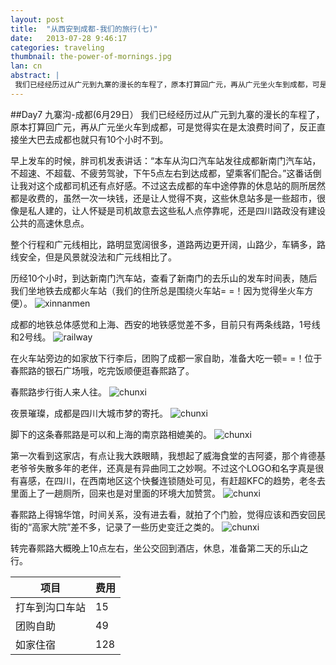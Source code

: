 ```yaml
---
layout: post
title:  "从西安到成都-我们的旅行(七)"
date:   2013-07-28 9:46:17
categories: traveling
thumbnail: the-power-of-mornings.jpg
lan: cn
abstract: |
 我们已经经历过从广元到九寨的漫长的车程了，原本打算回广元，再从广元坐火车到成都，可是觉得实在是太浪费时间了，反正直接坐大巴去成都也就只有10个小时不到。早上发车的时候，胖司机发表讲话：“本车从沟口汽车站发往成都新南门汽车站，不超速、不超载、不疲劳驾驶，下午5点左右到达成都，望乘客们配合。”
---
```


##Day7 九寨沟-成都(6月29日）
我们已经经历过从广元到九寨的漫长的车程了，原本打算回广元，再从广元坐火车到成都，可是觉得实在是太浪费时间了，反正直接坐大巴去成都也就只有10个小时不到。

早上发车的时候，胖司机发表讲话：“本车从沟口汽车站发往成都新南门汽车站，不超速、不超载、不疲劳驾驶，下午5点左右到达成都，望乘客们配合。”这番话倒让我对这个成都司机还有点好感。不过这去成都的车中途停靠的休息站的厕所居然都是收费的，虽然一次一块钱，还是让人觉得不爽，这些休息站多是一些超市，很像是私人建的，让人怀疑是司机故意去这些私人点停靠呢，还是四川路政没有建设公共的高速休息点。

整个行程和广元线相比，路明显宽阔很多，道路两边更开阔，山路少，车辆多，路线安全，但是风景就没法和广元线相比了。

历经10个小时，到达新南门汽车站，查看了新南门的去乐山的发车时间表，随后我们坐地铁去成都火车站（我们的住所总是围绕火车站= =！因为觉得坐火车方便）。
![](http://carpenter.qiniudn.com/chengdu-xinnanmen.jpg "xinnanmen")

成都的地铁总体感觉和上海、西安的地铁感觉差不多，目前只有两条线路，1号线和2号线。
![](http://carpenter.qiniudn.com/chengdu-railway.jpg "railway")

在火车站旁边的如家放下行李后，团购了成都一家自助，准备大吃一顿= =！位于春熙路的银石广场哦，吃完饭顺便逛春熙路了。

春熙路步行街人来人往。
![](http://carpenter.qiniudn.com/chengdu-chunxi-1.jpg "chunxi")

夜景璀璨，成都是四川大城市梦的寄托。
![](http://carpenter.qiniudn.com/chengdu-chunxi-2.jpg "chunxi")

脚下的这条春熙路是可以和上海的南京路相媲美的。
![](http://carpenter.qiniudn.com/chengdu-chunxi-3.jpg "chunxi")

第一次看到这家店，有点让我大跌眼睛，我想起了威海食堂的吉阿婆，那个肯德基老爷爷失散多年的老伴，还真是有异曲同工之妙啊。不过这个LOGO和名字真是很有喜感，在四川，在西南地区这个快餐连锁随处可见，有赶超KFC的趋势，老冬去里面上了一趟厕所，回来也是对里面的环境大加赞赏。
![](http://carpenter.qiniudn.com/chengdu-chunxi-4.jpg "chunxi")

春熙路上得锦华馆，时间关系，没有进去看，就拍了个门脸，觉得应该和西安回民街的“高家大院”差不多，记录了一些历史变迁之类的。
![](http://carpenter.qiniudn.com/chengdu-chunxi-5.jpg "chunxi")

转完春熙路大概晚上10点左右，坐公交回到酒店，休息，准备第二天的乐山之行。

项目|费用
---|---
打车到沟口车站|15
团购自助|49
如家住宿|128
